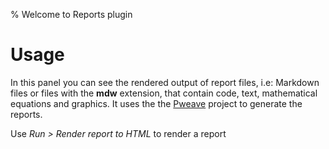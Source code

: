 % Welcome to Reports plugin

# Usage

In this panel you can see the rendered output of report files, i.e: Markdown files or files with the **mdw** extension, that contain code, text, mathematical equations and graphics. It uses the the [Pweave](http://mpastell.com/pweave/) project to generate the reports.

Use _Run > Render report to HTML_ to render a report
